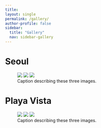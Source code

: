 ```yaml
---
title:
layout: single
permalink: /gallery/
author-profile: false
sidebar:
  title: "Gallery"
  nav: sidebar-gallery
---
```


# Seoul

<figure class="third">
	<img src="/assets/images/HyoKang.png">
	<img src="/assets/images/HyoKang.png">
	<img src="/assets/images/HyoKang.png">
	<figcaption>Caption describing these three images.</figcaption>
</figure>

# Playa Vista

<figure class="third">
	<img src="/assets/images/HyoKang.png">
	<img src="/assets/images/HyoKang.png">
	<img src="/assets/images/HyoKang.png">
	<figcaption>Caption describing these three images.</figcaption>
</figure>
